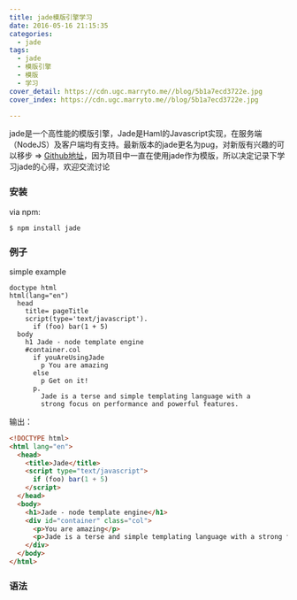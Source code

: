 ```yaml
---
title: jade模版引擎学习
date: 2016-05-16 21:15:35
categories:
  - jade
tags:
  - jade
  - 模版引擎
  - 模版
  - 学习
cover_detail: https://cdn.ugc.marryto.me//blog/5b1a7ecd3722e.jpg
cover_index: https://cdn.ugc.marryto.me//blog/5b1a7ecd3722e.jpg

---
```

jade是一个高性能的模版引擎，Jade是Haml的Javascript实现，在服务端（NodeJS）及客户端均有支持。最新版本的jade更名为pug，对新版有兴趣的可以移步 => [Github地址](https://github.com/pugjs/pug)，因为项目中一直在使用jade作为模版，所以决定记录下学习jade的心得，欢迎交流讨论
### 安装
via npm:
```shell
$ npm install jade
```
### 例子
simple example
```jade
doctype html
html(lang="en")
  head
    title= pageTitle
    script(type='text/javascript').
      if (foo) bar(1 + 5)
  body
    h1 Jade - node template engine
    #container.col
      if youAreUsingJade
        p You are amazing
      else
        p Get on it!
      p.
        Jade is a terse and simple templating language with a
        strong focus on performance and powerful features.
```
输出：
```html
<!DOCTYPE html>
<html lang="en">
  <head>
    <title>Jade</title>
    <script type="text/javascript">
      if (foo) bar(1 + 5)
    </script>
  </head>
  <body>
    <h1>Jade - node template engine</h1>
    <div id="container" class="col">
      <p>You are amazing</p>
      <p>Jade is a terse and simple templating language with a strong focus on performance and powerful features.</p>
    </div>
  </body>
</html>
```
### 语法
